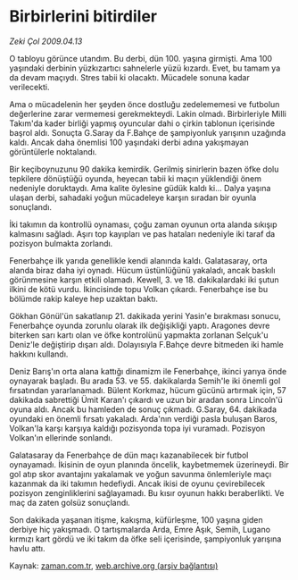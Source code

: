 # Birbirlerini bitirdiler

*Zeki Çol 2009.04.13*

<tr><td class="metin" colspan="2" style="padding-top: 20px; padding-left: 5px; padding-right: 10px;">O tabloyu görünce utandım. Bu derbi, dün 100. yaşına girmişti. Ama 100 yaşındaki derbinin yüzkızartıcı sahnelerle yüzü kızardı. Evet, bu tamam ya da devam maçıydı. Stres tabii ki olacaktı. Mücadele sonuna kadar verilecekti.</td></tr><tr><td class="metin" colspan="2" style="padding-top: 20px; padding-left: 5px; padding-right: 10px;"><p>Ama o mücadelenin her şeyden önce dostluğu zedelememesi ve futbolun değerlerine zarar vermemesi gerekmekteydi. Lakin olmadı. Birbirleriyle Milli Takım'da kader birliği yapmış oyuncular dahi o çirkin tablonun içerisinde başrol aldı. Sonuçta G.Saray da F.Bahçe de şampiyonluk yarışının uzağında kaldı. Ancak daha önemlisi 100 yaşındaki derbi adına yakışmayan görüntülerle noktalandı.
<p>Bir keçiboynuzunu 90 dakika kemirdik. Gerilmiş sinirlerin bazen öfke dolu tepkilere dönüştüğü oyunda, heyecan tabii ki maçın yüklendiği önem nedeniyle doruktaydı. Ama kalite öylesine güdük kaldı ki... Dalya yaşına ulaşan derbi, sahadaki yoğun mücadeleye karşın sıradan bir oyunla sonuçlandı.
<p>İki takımın da kontrollü oynaması, çoğu zaman oyunun orta alanda sıkışıp kalmasını sağladı. Aşırı top kayıpları ve pas hataları nedeniyle iki taraf da pozisyon bulmakta zorlandı.
<p>Fenerbahçe ilk yarıda genellikle kendi alanında kaldı. Galatasaray, orta alanda biraz daha iyi oynadı. Hücum üstünlüğünü yakaladı, ancak baskılı görünmesine karşın etkili olamadı. Kewell, 3. ve 18. dakikalardaki iki şutun ilkini de kötü vurdu. İkincisinde topu Volkan çıkardı. Fenerbahçe ise bu bölümde rakip kaleye hep uzaktan baktı.
<p>Gökhan Gönül'ün sakatlanıp 21. dakikada yerini Yasin'e bırakması sonucu, Fenerbahçe oyunda zorunlu olarak ilk değişikliği yaptı. Aragones devre biterken sarı kartı olan ve öfke kontrolünü yapmakta zorlanan Selçuk'u Deniz'le değiştirip dışarı aldı. Dolayısıyla F.Bahçe devre bitmeden iki hamle hakkını kullandı.
<p>Deniz Barış'ın orta alana kattığı dinamizm ile Fenerbahçe, ikinci yarıya önde oynayarak başladı. Bu arada 53. ve 55. dakikalarda Semih'le iki önemli gol fırsatından yararlanamadı. Bülent Korkmaz, hücum gücünü artırmak için, 57 dakikada sabrettiği Ümit Karan'ı çıkardı ve uzun bir aradan sonra Lincoln'ü oyuna aldı. Ancak bu hamleden de sonuç çıkmadı. G.Saray, 64. dakikada oyundaki en önemli fırsatı yakaladı. Arda'nın verdiği pasla buluşan Baros, Volkan'la karşı karşıya kaldığı pozisyonda topa iyi vuramadı. Pozisyon Volkan'ın ellerinde sonlandı.
<p>Galatasaray da Fenerbahçe de dün maçı kazanabilecek bir futbol oynayamadı. İkisinin de oyun planında öncelik, kaybetmemek üzerineydi. Bir gol atıp skor avantajını yakalamak ve yoğun savunma önlemleriyle maçı kazanmak da iki takımın hedefiydi. Ancak ikisi de oyunu çevirebilecek pozisyon zenginliklerini sağlayamadı. Bu kısır oyunun hakkı beraberlikti. Ve maç da zaten golsüz sonuçlandı.
<p>Son dakikada yaşanan itişme, kakışma, küfürleşme, 100 yaşına giden derbiye hiç yakışmadı. O tartışmalarda Arda, Emre Aşık, Semih, Lugano kırmızı kart gördü ve iki takım da öfke seli içerisinde, şampiyonluk yarışına havlu attı.<br/></p></p></p></p></p></p></p></p></td></tr>

Kaynak: [zaman.com.tr](http://zaman.com.tr/yazar.do?yazino=836847), [web.archive.org (arşiv bağlantısı)](http://web.archive.org/web/20090430181156/http://www.zaman.com.tr:80/yazar.do?yazino=836847)
